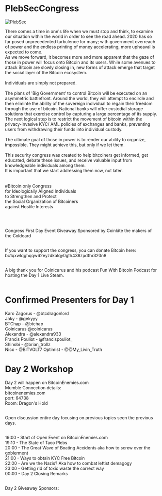 # PlebSecCongress

<img src="https://raw.githubusercontent.com/karozagorus/PlebSecurityCongress/master/plebsec.jpg" alt="PlebSec">

There comes a time in one's life when we must stop and think, to examine our situation within the world in order to see the road ahead. 2020 has so far posed unprecedented turbulence for many; with government overreach of power and the endless printing of money accelerating, more upheaval is expected to come.<br>
As we move forward, it becomes more and more apparent that the gaze of those in power will focus onto Bitcoin and its users. While some avenues to attack Bitcoin are slowly closing in, new forms of attack emerge that target the social layer of the Bitcoin ecosystem.<br>
<br>
Individuals are simply not prepared.<br>
<br>
The plans of 'Big Government' to control Bitcoin will be executed on an asymmetric battlefront. Around the world, they will attempt to encircle and then eliminte the ability of the sovereign individual to regain their freedom through the use of bitcoin. National banks will offer custodial storage solutions that exercise control by capturing a large percentage of its supply. The next logical step is to restrict the movement of bitcoin within the privacy-invasive KYC/ AML policies of exchanges and banks, preventing users from withdrawing their funds into individual custody.<br>
<br>
The ultimate goal of those in power is to render our ability to organize, impossible. They might achieve this, but only if we let them.<br>
<br>
This security congress was created to help bitcoiners get informed, get educated, debate these issues, and receive valuable input from knowledgeable individuals among them.<br>
It is important that we start addressing them now, not later.<br>
<br>
<br>
#Bitcoin only Congress<br>
for Ideologically Aligned Individuals<br>
to Strengthen and Protect<br>
the Social Organization of Bitcoiners<br>
against Hostile Interests<br>

<br><br>

Congress First Day Event Giveaway Sponsored by Coinkite the makers of the Coldcard<br><br>

If you want to support the congress, you can donate Bitcoin here:<br>
bc1qxwlqghqqw62eyzdkalqy0gth438zpdthr320n8<br><br>

A big thank you for Coinicarus and his podcast Fun With Bitcoin Podcast for hosting the Day 1 Live Steam.<br><br>

# Confirmed Presenters for Day 1<br>
Karo Zagorus - @btcdragonlord<br>
Jaky - @gekyyy<br>
BTChap - @btchap<br>
Coinicarus @coinicarus<br>
Alexandra - @alexandra933<br>
Francis Pouliot - @francispouliot_<br>
Shinobi - @brian_trollz <br>
Nico - @BITVOLT7
Optimist - @@My_Livin_Truth <br>

# Day 2 Workshop

Day 2 will happen on BitcoinEnemies.com <br>
Mumble Connection details: <br>
bitcoinenemies.com<br>
port: 64738<br>
Room: Dragon's Hold<br><br>

Open discussion entire day focusing on previous topics seen the previous days.<br><br>

19:00 - Start of Open Event on BitcoinEnemies.com<br>
19:10 - The State of Taco Plebs<br>
20:00 - The Great Wave of Boating Accidents aka how to screw over the goblerment<br>
21:00 - Ways to obtain KYC Free Bitcoin<br>
22:00 - Are we the Nazis? Aka how to combat leftist demagogy<br>
23:00 - Getting rid of toxic waste the correct way<br>
00:00 - Day 2 Closing Remarks<br><br>

Day 2 Giveaway Sponsors:<br>
